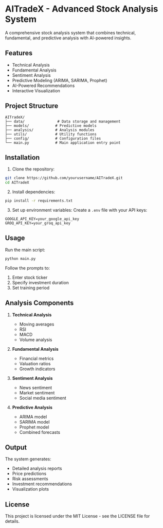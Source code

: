 # AITradeX - Advanced Stock Analysis System

A comprehensive stock analysis system that combines technical, fundamental, and predictive analysis with AI-powered insights.

## Features

- Technical Analysis
- Fundamental Analysis
- Sentiment Analysis
- Predictive Modeling (ARIMA, SARIMA, Prophet)
- AI-Powered Recommendations
- Interactive Visualization

## Project Structure

```
AITradeX/
├── data/               # Data storage and management
├── models/            # Predictive models
├── analysis/          # Analysis modules
├── utils/             # Utility functions
├── config/            # Configuration files
└── main.py            # Main application entry point
```

## Installation

1. Clone the repository:
```bash
git clone https://github.com/yourusername/AITradeX.git
cd AITradeX
```

2. Install dependencies:
```bash
pip install -r requirements.txt
```

3. Set up environment variables:
Create a `.env` file with your API keys:
```
GOOGLE_API_KEY=your_google_api_key
GROQ_API_KEY=your_groq_api_key
```

## Usage

Run the main script:
```bash
python main.py
```

Follow the prompts to:
1. Enter stock ticker
2. Specify investment duration
3. Set training period

## Analysis Components

1. **Technical Analysis**
   - Moving averages
   - RSI
   - MACD
   - Volume analysis

2. **Fundamental Analysis**
   - Financial metrics
   - Valuation ratios
   - Growth indicators

3. **Sentiment Analysis**
   - News sentiment
   - Market sentiment
   - Social media sentiment

4. **Predictive Analysis**
   - ARIMA model
   - SARIMA model
   - Prophet model
   - Combined forecasts

## Output

The system generates:
- Detailed analysis reports
- Price predictions
- Risk assessments
- Investment recommendations
- Visualization plots

## License

This project is licensed under the MIT License - see the LICENSE file for details. 